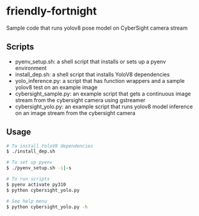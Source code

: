 # friendly-fortnight

Sample code that runs yolov8 pose model on CyberSight camera stream 

## Scripts
- pyenv_setup.sh: a shell script that installs or sets up a pyenv environment
- install_dep.sh: a shell script that installs YoloV8 dependencies
- yolo_inference.py: a script that has function wrappers and a sample yolov8 test on an example image
- cybersight_sample.py: an example script that gets a continuous image stream from the cybersight camera using gstreamer
- cybersight_yolo.py: an example script that runs yolov8 model inference on an image stream from the cybersight camera

## Usage
```sh
# To install YoloV8 dependencies
$ ./install_dep.sh

# To set up pyenv
$ ./pyenv_setup.sh -i|-s

# To run scripts
$ pyenv activate py310
$ python cybersight_yolo.py

# See help menu
$ python cybersight_yolo.py -h
```

